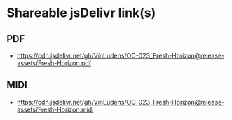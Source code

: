 # Shareable jsDelivr link(s)
## PDF
- https://cdn.jsdelivr.net/gh/VinLudens/OC-023_Fresh-Horizon@release-assets/Fresh-Horizon.pdf
## MIDI
- https://cdn.jsdelivr.net/gh/VinLudens/OC-023_Fresh-Horizon@release-assets/Fresh-Horizon.midi
